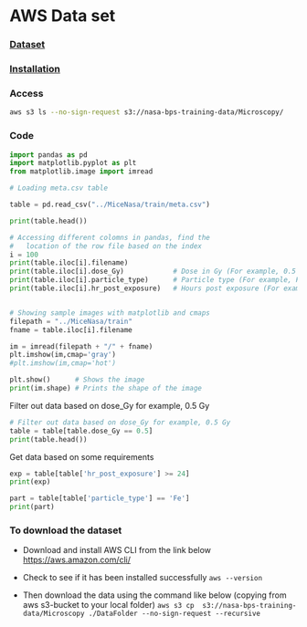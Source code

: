 # AWS Data set

### [Dataset](https://registry.opendata.aws/bps_microscopy/)

### [Installation](https://aws.amazon.com/cli/)

### Access
```bash
aws s3 ls --no-sign-request s3://nasa-bps-training-data/Microscopy/
```

### Code
```py
import pandas as pd
import matplotlib.pyplot as plt
from matplotlib.image import imread

# Loading meta.csv table

table = pd.read_csv("../MiceNasa/train/meta.csv")

print(table.head())

# Accessing different colomns in pandas, find the 
#   location of the row file based on the index
i = 100
print(table.iloc[i].filename)
print(table.iloc[i].dose_Gy)            # Dose in Gy (For example, 0.5 Gy)
print(table.iloc[i].particle_type)      # Particle type (For example, Fe, X-ray, etc.)
print(table.iloc[i].hr_post_exposure)   # Hours post exposure (For example, 0, 1, 2, 3, etc...)


# Showing sample images with matplotlib and cmaps
filepath = "../MiceNasa/train"
fname = table.iloc[i].filename

im = imread(filepath + "/" + fname)
plt.imshow(im,cmap='gray')
#plt.imshow(im,cmap='hot')

plt.show()      # Shows the image
print(im.shape) # Prints the shape of the image
```

Filter out data based on dose_Gy for example, 0.5 Gy
```py
# Filter out data based on dose_Gy for example, 0.5 Gy
table = table[table.dose_Gy == 0.5]
print(table.head())
```

Get data based on some requirements
```py
exp = table[table['hr_post_exposure'] >= 24]
print(exp)

part = table[table['particle_type'] == 'Fe']
print(part)
```


### To download the dataset

- Download and install AWS CLI from the link below
https://aws.amazon.com/cli/

- Check to see if it has been installed successfully
`aws --version`

- Then download the data using the command like below (copying from aws s3-bucket to your local folder)
`aws s3 cp  s3://nasa-bps-training-data/Microscopy ./DataFolder --no-sign-request --recursive`
